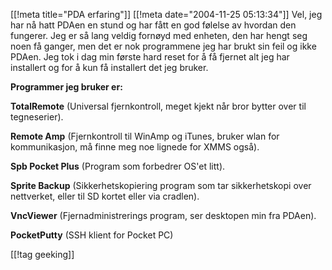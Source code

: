 [[!meta  title="PDA erfaring"]]
[[!meta  date="2004-11-25 05:13:34"]]
Vel, jeg har nå hatt PDAen en stund og har fått en god følelse av hvordan den fungerer. Jeg er så lang veldig fornøyd med enheten, den har hengt seg noen få ganger, men det er nok programmene jeg har brukt sin feil og ikke PDAen. Jeg tok i dag min første hard reset for å få fjernet alt jeg har installert og for å kun få installert det jeg bruker.

<strong>Programmer jeg bruker er:</strong>

<strong>TotalRemote</strong> (Universal fjernkontroll, meget kjekt når bror bytter over til tegneserier).

<strong>Remote Amp</strong> (Fjernkontroll til WinAmp og iTunes, bruker wlan for kommunikasjon, må finne meg noe lignede for XMMS også).

<strong>Spb Pocket Plus</strong> (Program som forbedrer OS'et litt).

<strong>Sprite Backup</strong> (Sikkerhetskopiering program som tar sikkerhetskopi over nettverket, eller til SD kortet eller via cradlen).

<strong>VncViewer</strong> (Fjernadministrerings program, ser desktopen min fra PDAen).

<strong>PocketPutty</strong> (SSH klient for Pocket PC)

[[!tag  geeking]]